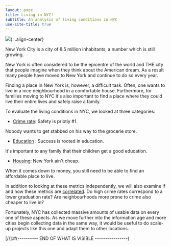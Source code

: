 ```yaml
---
layout: page
title: Living in NYC!
subtitle: An analysis of living conditions in NYC
use-site-title: true
---
```



![](../img/NY_Skyline.jpg){: .align-center}

New York City is a city of 8.5 million inhabitants, a number which is still growing.

New York is often considered to be the epicentre of the world and THE city that people imagine when they think about the American dream. As a result many people have moved to New York and continue to do so every year.

Finding a place in New York is, however, a difficult task. Often, one wants to live in a nice neighbourhood in a comfortable house. Furthermore, for families moving to NYC it's also important to find a place where they could live their entire lives and safely raise a family.

To evaluate the living conditions in NYC, we looked at three categories:
* [Crime rate](pages/Crime): Safety is priotiy #1. 

 Nobody wants to get stabbed on his way to the grocerie store.
* [Education](/pages/Education) : Success is rooted in education. 

 It's important to any family that their children get a good education.
* [Housing](/pages/Housing): New York ain't cheap. 

 When it comes down to money, you still need to be able to find an affordable place to live.

In addition to looking at these metrics independently, we will also examine if and how these metrics are [correlated](/pages/Overall). Do high crime rates correspond to a lower graduation rate? Are neighbourhoods more prone to crime also cheaper to live in?

Fortunately, NYC has collected massive amounts of usable data on every one of these aspects. As we move further into the information age and more cities begin collecting data in the same way, it would be useful to do scale-up projects like this one and adapt them to other locations.



[//]:#(---------- END OF WHAT IS VISIBLE ----------------)
